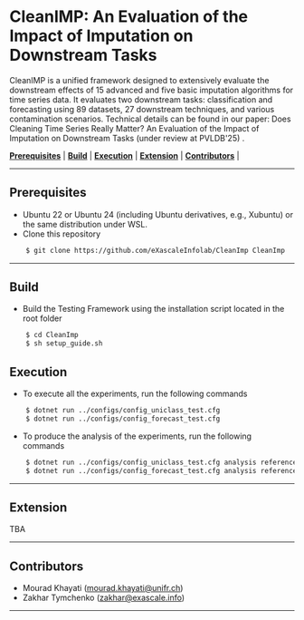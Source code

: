 # CleanIMP:  An Evaluation of the Impact of Imputation on Downstream Tasks

CleanIMP is a unified framework designed to extensively evaluate the downstream effects of 15 advanced and five
basic imputation algorithms for time series data. It evaluates two downstream tasks: classification and forecasting
using 89 datasets, 27 downstream techniques, and various contamination scenarios. Technical details can be found in our
paper: Does Cleaning Time Series Really Matter? An Evaluation of the Impact of Imputation on Downstream Tasks (under review at PVLDB'25) </a>. 


 [**Prerequisites**](#prerequisites) | [**Build**](#build) | [**Execution**](#execution) | [**Extension**](#extension) | [**Contributors**](#contributors) |


---

## Prerequisites

- Ubuntu 22 or Ubuntu 24 (including Ubuntu derivatives, e.g., Xubuntu) or the same distribution under WSL.
- Clone this repository
 
```bash
    $ git clone https://github.com/eXascaleInfolab/CleanImp CleanImp
```

---

## Build
- Build the Testing Framework using the installation script located in the root folder 

```bash
    $ cd CleanImp
    $ sh setup_guide.sh
```
  

## Execution

- To execute all the experiments, run the following commands
  
```bash
    $ dotnet run ../configs/config_uniclass_test.cfg
    $ dotnet run ../configs/config_forecast_test.cfg
```

- To produce the analysis of the experiments, run the following commands
  
```bash
    $ dotnet run ../configs/config_uniclass_test.cfg analysis reference:f1
    $ dotnet run ../configs/config_forecast_test.cfg analysis reference:smape12
```


---

## Extension

TBA

---

## Contributors

- Mourad Khayati (mourad.khayati@unifr.ch)
- Zakhar Tymchenko (zakhar@exascale.info)

---
